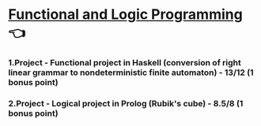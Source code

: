 # [Functional and Logic Programming](https://www.fit.vut.cz/study/course/13242/.en) :point_left:

### 1.Project - Functional project in Haskell (conversion of right linear grammar to nondeterministic finite automaton) - 13/12 (1 bonus point)
### 2.Project - Logical project in Prolog (Rubik's cube) - 8.5/8 (1 bonus point)
